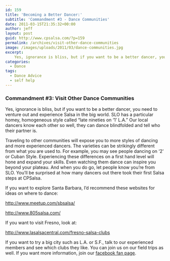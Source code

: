 ```yaml
---
id: 159
title: 'Becoming a Better Dancer:'
subtitle: 'Commandment #3 - Dance Communities'
date: 2011-03-15T21:35:32+00:00
author: jeff
layout: post
guid: http://www.cpsalsa.com/?p=159
permalink: /archives/visit-other-dance-communities
image: /images/uploads/2011/03/dance-communities.jpg
excerpt:
    Yes, ignorance is bliss, but if you want to be a better dancer, you need to venture out and experience Salsa in the big world. SLO has a particular homey, homogeneous style called “late nineties on ‘1’ L.A.” Our local dancers know each other so well, they can dance blindfolded and tell who their partner is.
categories:
  - Dance
tags:
  - Dance Advice
  - self help
---
```

### Commandment #3: Visit Other Dance Communities

Yes, ignorance is bliss, but if you want to be a better dancer, you need to venture out and experience Salsa in the big world. SLO has a particular homey, homogeneous style called “late nineties on ‘1’ L.A.” Our local dancers know each other so well, they can dance blindfolded and tell who their partner is.

<!--more-->

Traveling to other communities will expose you to more styles of dancing and more experienced dancers. The varieties can be strikingly different from what you are used to. For example, you may see people dancing on ‘2’ or Cuban Style. Experiencing these differences on a first hand level will hone and expand your skills. Even watching them dance can inspire you beyond your plateau. And when you do go, let people know you’re from SLO. You’ll be surprised at how many dancers out there took their first Salsa steps at CPSalsa.

If you want to explore Santa Barbara, I’d recommend these websites for ideas on where to dance:

<http://www.meetup.com/sbsalsa/>

<http://www.805salsa.com/>

If you want to visit Fresno, look at:

<http://www.lasalsacentral.com/fresno-salsa-clubs>

If you want to try a big city such as L.A. or S.F., talk to our experienced members and see which clubs they like. You can join us on our field trips as well. If you want more information, join our [facebook fan page](http://facebook.com/cpsalsa).